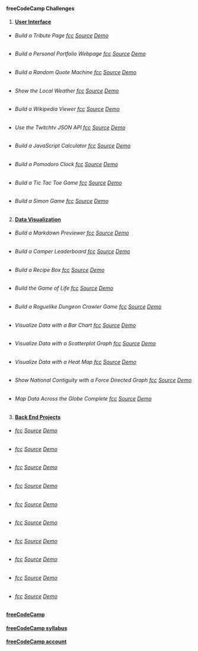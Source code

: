 #### freeCodeCamp Challenges

1. #### [User Interface](./01-front-end-cert/)
  * ###### Build a Tribute Page [fcc](https://www.freecodecamp.org/challenges/build-a-tribute-page) [Source](./01-front-end-cert/01-tribute-page/) [Demo](https://codepen.io/TdMichael/full/jVGGoX)
  * ###### Build a Personal Portfolio Webpage [fcc](https://www.freecodecamp.org/challenges/build-a-personal-portfolio-webpage) [Source](./01-front-end-cert/02-personal-portfolio-page/) [Demo](https://codepen.io/TdMichael/full/pNdVbg)
  * ###### Build a Random Quote Machine [fcc](https://www.freecodecamp.org/challenges/build-a-random-quote-machine) [Source](./01-front-end-cert/03-random-quote-machine/) [Demo](https://codepen.io/TdMichael/full/pRGVWw)
  * ###### Show the Local Weather [fcc](https://www.freecodecamp.org/challenges/show-the-local-weather) [Source](./01-front-end-cert/04-local-weather-app/) [Demo](https://codepen.io/TdMichael/full/oYKBEy)
  * ###### Build a Wikipedia Viewer [fcc](https://www.freecodecamp.org/challenges/build-a-wikipedia-viewer) [Source](./01-front-end-cert/05-wikipedia-viewer/) [Demo](https://codepen.io/TdMichael/full/ZBgMZq)
  * ###### Use the Twitchtv JSON API [fcc](https://www.freecodecamp.org/challenges/use-the-twitchtv-json-api) [Source](./01-front-end-cert/06-twitch.tv-json-api/) [Demo](https://codepen.io/TdMichael/full/pRWbew)
  * ###### Build a JavaScript Calculator [fcc](https://www.freecodecamp.org/challenges/build-a-javascript-calculator) [Source](./01-front-end-cert/07-javascript-calculator/) [Demo](https://codepen.io/TdMichael/full/gLerPy)
  * ###### Build a Pomodoro Clock [fcc](https://www.freecodecamp.org/challenges/build-a-pomodoro-clock) [Source](./01-front-end-cert/08-pomodoro-clock/) [Demo](https://codepen.io/TdMichael/full/EZwKev)
  * ###### Build a Tic Tac Toe Game [fcc](https://www.freecodecamp.org/challenges/build-a-tic-tac-toe-game) [Source](./01-front-end-cert/09-tic-tac-toe/) [Demo](https://codepen.io/TdMichael/full/wgrGOv)
  * ###### Build a Simon Game [fcc](https://www.freecodecamp.org/challenges/build-a-simon-game) [Source](./01-front-end-cert/10-simon-game/) [Demo](https://codepen.io/TdMichael/full/jyGrry)

2. #### [Data Visualization](./02-data-vis-cert/)
  * ###### Build a Markdown Previewer [fcc](https://www.freecodecamp.org/challenges/build-a-markdown-previewer) [Source](./02-data-vis-cert/01-markdown-viewer/) [Demo](https://codepen.io/TdMichael/pen/xgPGjd)
  * ###### Build a Camper Leaderboard [fcc](https://www.freecodecamp.org/challenges/build-a-camper-leaderboard) [Source](./02-data-vis-cert/02-camper-leaderboard/) [Demo](https://codepen.io/TdMichael/pen/vepwpK)
  * ###### Build a Recipe Box [fcc](https://www.freecodecamp.org/challenges/build-a-recipe-box) [Source](./02-data-vis-cert/03-recipe-box/) [Demo](https://codepen.io/TdMichael/pen/jGKVJm)
  * ###### Build the Game of Life [fcc](https://www.freecodecamp.org/challenges/build-the-game-of-life) [Source](./02-data-vis-cert/04-game-of-life/) [Demo](https://codepen.io/TdMichael/pen/xXpeBQ)
  * ###### Build a Roguelike Dungeon Crawler Game [fcc]() [Source](./02-data-vis-cert/05-dungeon-crawler-game/) [Demo](https://codepen.io/TdMichael/pen/zEpQBy)
  * ###### Visualize Data with a Bar Chart [fcc](https://www.freecodecamp.org/challenges/visualize-data-with-a-bar-chart) [Source](./02-data-vis-cert/06-bar-chart/) [Demo](https://codepen.io/TdMichael/pen/GMyKdM)
  * ###### Visualize Data with a Scatterplot Graph [fcc](https://www.freecodecamp.org/challenges/visualize-data-with-a-scatterplot-graph) [Source](./02-data-vis-cert/07-scatterplot-graph/) [Demo](https://codepen.io/TdMichael/pen/wrpvBQ)
  * ###### Visualize Data with a Heat Map [fcc](https://www.freecodecamp.org/challenges/visualize-data-with-a-heat-map) [Source](./02-data-vis-cert/08-heat-map/) [Demo](https://codepen.io/TdMichael/pen/QqaWNR)
  * ###### Show National Contiguity with a Force Directed Graph [fcc](https://www.freecodecamp.org/challenges/show-national-contiguity-with-a-force-directed-graph) [Source](./02-data-vis-cert/09-force-directed-graph/) [Demo](https://codepen.io/TdMichael/pen/eGyYgJ)
  * ###### Map Data Across the Globe Complete [fcc](https://www.freecodecamp.org/challenges/map-data-across-the-globe) [Source](./02-data-vis-cert/10-globe-data-map/) [Demo](https://codepen.io/TdMichael/pen/BwJaJE)
3. #### [Back End Projects](./03-back-end-cert/)
  * ###### [fcc]() [Source](./03-back-end-cert/) [Demo]()
  * ###### [fcc]() [Source](./03-back-end-cert/) [Demo]()
  * ###### [fcc]() [Source](./03-back-end-cert/) [Demo]()
  * ###### [fcc]() [Source](./03-back-end-cert/) [Demo]()
  * ###### [fcc]() [Source](./03-back-end-cert/) [Demo]()
  * ###### [fcc]() [Source](./03-back-end-cert/) [Demo]()
  * ###### [fcc]() [Source](./03-back-end-cert/) [Demo]()
  * ###### [fcc]() [Source](./03-back-end-cert/) [Demo]()
  * ###### [fcc]() [Source](./03-back-end-cert/) [Demo]()
  * ###### [fcc]() [Source](./03-back-end-cert/) [Demo]()

#### [freeCodeCamp](https://www.freecodecamp.org/)
#### [freeCodeCamp syllabus](https://www.freecodecamp.org/map)
#### [freeCodeCamp account](https://www.freecodecamp.org/michaeltd)
